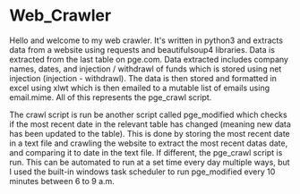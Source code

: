 # Web_Crawler
Hello and welcome to my web crawler. It's written in python3 and extracts data from a website using requests and beautifulsoup4 libraries. Data is extracted from the last table on pge.com.
Data extracted includes company names, dates, and injection / withdrawl of funds which is stored using net injection (injection - withdrawl).
The data is then stored and formatted in excel using xlwt which is then emailed to a mutable list of emails using email.mime. All of this represents the pge_crawl script.

The crawl script is run be another script called pge_modified which checks if the most recent date in the relevant table has changed (meaning new data has been updated to the table).
This is done by storing the most recent date in a text file and crawling the website to extract the most recent datas date, and comparing it to date in the text file. If different, the pge_crawl script is run.
This can be automated to run at a set time every day multiple ways, but I used the built-in windows task scheduler to run pge_modified every 10 minutes between 6 to 9 a.m.
